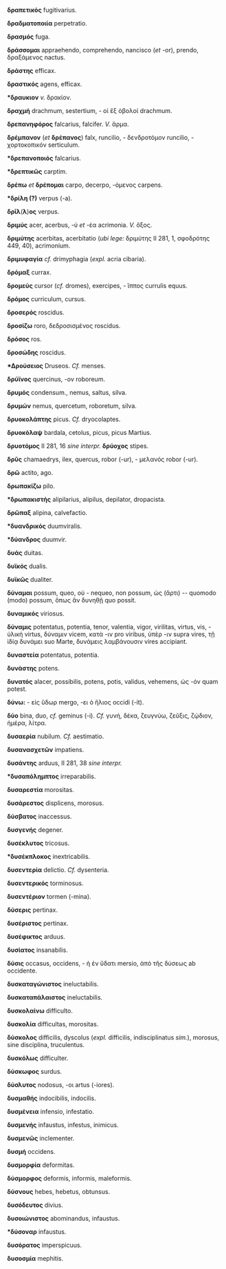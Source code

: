 **δραπετικός** fugitivarius.

**δραδματοποιία** perpetratio.

**δρασμός** fuga.

**δράσσομαι** appraehendo, comprehendo, nancisco (*et* -or), prendo,
δραξάμενος nactus.

**δράστης** efficax.

**δραστικός** agens, efficax.

**\*δραυκιον** *v.* δρακίον.

**δραχμή** drachmum, sestertium, - οἱ ἕξ ὀβολοί drachmum.

**δρεπανηφόρος** falcarius, falcifer. *V.* ἅρμα.

**δρέμπανον** (*et* **δρέπανος**) falx, runcilio, - δενδροτόμον
runcilio, - χορτοκοπικόν serticulum.

**\*δρεπανοποιός** falcarius.

**\*δρεπτικῶς** carptim.

**δρέπω** *et* **δρέπομαι** carpo, decerpo, -όμενος carpens.

**\*δρίλη (?)** verpus (-a).

**δρῑλ**(**λ**)**ος** verpus.

**δριμύς** acer, acerbus, -ύ *et* -έα acrimonia. *V.* ὄξος.

**δριμύτης** acerbitas, acerbitatio (*ubi lege:* δριμύτης II 281, 1,
σφοδρότης 449, 40), acrimonium.

**δριμυφαγία** *cf.* drimyphagia (*expl.* acria cibaria).

**δρόμαξ** currax.

**δρομεύς** cursor (*cf.* dromes), exercipes, - ἵππος currulis equus.

**δρόμος** curriculum, cursus.

**δροσερός** roscidus.

**δροσίζω** roro, δεδροσισμένος roscidus.

**δρόσος** ros.

**δροσώδης** roscidus.

**\*Δρούσειος** Druseos. *Cf.* menses.

**δρύϊνος** quercinus, -ον roboreum.

**δρυμός** condensum., nemus, saltus, silva.

**δρυμών** nemus, quercetum, roboretum, silva.

**δρυοκολάπτης** picus. *Cf.* dryocolaptes.

**δρυοκόλαψ** bardala, cetolus, picus, picus Martius.

**δρυοτόμος** II 281, 16 *sine interpr.* **δρύοχος** stipes.

**δρῦς** chamaedrys, ilex, quercus, robor (-ur), - μελανός robor (-ur).

**δρῶ** actito, ago.

**δρωπακίζω** pilo.

**\*δρωπακιστής** alipilarius, alipilus, depilator, dropacista.

**δρῶπαξ** alipina, calvefactio.

**\*δυανδρικός** duumviralis.

**\*δύανδρος** duumvir.

**δυάς** duitas.

**δυϊκός** dualis.

**δυϊκῶς** dualiter.

**δύναμαι** possum, queo, οὐ - nequeo, non possum, ὡς (ἄρτι) -- quomodo
(modo) possum, ὅπως ἂν δυνηθῇ quo possit.

**δυναμικός** viriosus.

**δύναμις** potentatus, potentia, tenor, valentia, vigor, virilitas,
virtus, vis, - ὑλική virtus, δύναμιν vicem, κατὰ -ιν pro viribus, ὑπὲρ
-ιν supra vires, τῇ ἰδίᾳ δυνάμει suo Marte, δυνάμεις λαμβάνουσιν vires
accipiant.

**δυναστεία** potentatus, potentia.

**δυνάστης** potens.

**δυνατός** alacer, possibilis, potens, potis, validus, vehemens, ὡς -όν
quam potest.

**δύνω:** - εἰς ὕδωρ mergo, -ει ὁ ἥλιος occidi (-it).

**δύο** bina, duo, *cf.* geminus (-i). *Cf.* γυνή, δέκα, ζευγνύω,
ζεῦξις, ζῴδιον, ἠμέρα, λίτρα.

**δυσαερία** nubilum. *Cf.* aestimatio.

**δυσανασχετῶν** impatiens.

**δυσάντης** arduus, II 281, 38 *sine interpr.*

**\*δυσαπόλημπτος** irreparabilis.

**δυσαρεστία** morositas.

**δυσάρεστος** displicens, morosus.

**δύσβατος** inaccessus.

**δυσγενής** degener.

**δυσέκλυτος** tricosus.

**\*δυσέκπλοκος** inextricabilis.

**δυσεντερία** delictio. *Cf.* dysenteria.

**δυσεντερικός** torminosus.

**δυσεντέριον** tormen (-mina).

**δύσερις** pertinax.

**δυσέριστος** pertinax.

**δυσέφικτος** arduus.

**δυσίατος** insanabilis.

**δύσις** occasus, occidens, - ἡ ἐν ὕδατι mersio, ἀπὸ τῆς δύσεως ab
occidente.

**δυσκαταγώνιστος** ineluctabilis.

**δυσκαταπάλαιστος** ineluctabilis.

**δυσκολαίνω** difficulto.

**δυσκολία** difficultas, morositas.

**δύσκολος** difficilis, dyscolus (*expl.* difficilis, indisciplinatus
*sim.*), morosus, sine disciplina, truculentus.

**δυσκόλως** difficulter.

**δύσκωφος** surdus.

**δύσλυτος** nodosus, -οι artus (-iores).

**δυσμαθής** indocibilis, indocilis.

**δυσμένεια** infensio, infestatio.

**δυσμενής** infaustus, infestus, inimicus.

**δυσμενῶς** inclementer.

**δυσμή** occidens.

**δυσμορφία** deformitas.

**δύσμορφος** deformis, informis, maleformis.

**δύσνους** hebes, hebetus, obtunsus.

**δυσόδευτος** divius.

**δυσοιώνιστος** abominandus, infaustus.

**\*δύσοναρ** infaustus.

**δυσόρατος** imperspicuus.

**δυσοσμία** mephitis.
